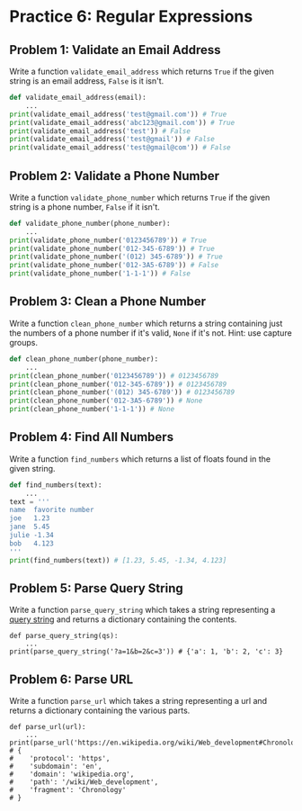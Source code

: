 
# Practice 6: Regular Expressions


## Problem 1: Validate an Email Address

Write a function `validate_email_address` which returns `True` if the given string is an email address, `False` is it isn't.

```python
def validate_email_address(email):
    ...
print(validate_email_address('test@gmail.com')) # True
print(validate_email_address('abc123@gmail.com')) # True
print(validate_email_address('test')) # False
print(validate_email_address('test@gmail')) # False
print(validate_email_address('test@gmail@com')) # False
```

## Problem 2: Validate a Phone Number

Write a function `validate_phone_number` which returns `True` if the given string is a phone number, `False` if it isn't.

```python
def validate_phone_number(phone_number):
    ...
print(validate_phone_number('0123456789')) # True
print(validate_phone_number('012-345-6789')) # True
print(validate_phone_number('(012) 345-6789')) # True
print(validate_phone_number('012-3A5-6789')) # False
print(validate_phone_number('1-1-1')) # False
```


## Problem 3: Clean a Phone Number

Write a function `clean_phone_number` which returns a string containing just the numbers of a phone number if it's valid, `None` if it's not. Hint: use capture groups.

```python
def clean_phone_number(phone_number):
    ...
print(clean_phone_number('0123456789')) # 0123456789
print(clean_phone_number('012-345-6789')) # 0123456789
print(clean_phone_number('(012) 345-6789')) # 0123456789
print(clean_phone_number('012-3A5-6789')) # None
print(clean_phone_number('1-1-1')) # None
```

## Problem 4: Find All Numbers


Write a function `find_numbers` which returns a list of floats found in the given string.

```python
def find_numbers(text):
    ...
text = '''
name  favorite number
joe   1.23
jane  5.45
julie -1.34
bob   4.123
'''
print(find_numbers(text)) # [1.23, 5.45, -1.34, 4.123]
```

## Problem 5: Parse Query String

Write a function `parse_query_string` which takes a string representing a [query string](https://en.wikipedia.org/wiki/Query_string) and returns a dictionary containing the contents.


```
def parse_query_string(qs):
    ...
print(parse_query_string('?a=1&b=2&c=3')) # {'a': 1, 'b': 2, 'c': 3}
```

## Problem 6: Parse URL

Write a function `parse_url` which takes a string representing a url and returns a dictionary containing the various parts.

```
def parse_url(url):
    ...
print(parse_url('https://en.wikipedia.org/wiki/Web_development#Chronology'))
# {
#    'protocol': 'https',
#    'subdomain': 'en',
#    'domain': 'wikipedia.org',
#    'path': '/wiki/Web_development',
#    'fragment': 'Chronology'
# }
```


